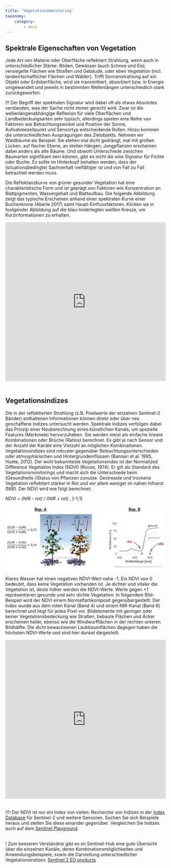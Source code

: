 ```yaml
---
title: 'Vegetationsmonitoring'
taxonomy:
    category:
        - docs
---
```


## Spektrale Eigenschaften von Vegetation

Jede Art von Materie oder Oberfläche reflektiert Strahlung, wenn auch in unterschiedlicher Stärke: Böden, Gewässer (auch Schnee und Eis), versiegelte Flächen wie Straßen und Gebäude, oder eben Vegetation (incl. landwirtschaftlicher Flächen und Wälder).
Trifft Sonnenstrahlung auf ein Objekt oder Erdoberfläche, wird sie transmittiert, absorbiert bzw. in Energie umgewandelt und jeweils in bestimmten Wellenlängen unterschiedlich stark zurückgeworfen.

!!! Der Begriff der spektralen Signatur wird dabei oft als etwas Absolutes verstanden, was der Sache nicht immer gerecht wird. Zwar ist die wellenlängenabhängige Reflexion für viele Oberflächen und Landbedeckungsarten sehr typisch, allerdings spielen eine Reihe von Faktoren wie Betrachtungswinkel und Position der Sonne, Aufnahmezeitpunkt und Sensortyp entscheidende Rollen. Hinzu kommen die unterschiedlichen Ausprägungen des Zielobjekts.
Nehmen wir Waldbäume als Beispiel: Sie stehen mal dicht gedrängt, mal mit großen Lücken, auf flacher Ebene, an steilen Hängen; Jungpflanzen erscheinen dabei anders als alte Bäume. Und obwohl Unterschiede zwischen Baumarten signifikant sein können, gibt es nicht *die eine* Signatur für Fichte oder Buche. Es sollte im Hinterkopf behalten werden, dass der (situationsbedingte) Sachverhalt  vielfältiger ist und von Fall zu Fall betrachtet werden muss.

Die Reflektanzkurve von grüner gesunder Vegetation hat eine charakteristische Form und ist geprägt von Faktoren wie Konzentration an Blattpigmenten, Wassergehalt und Blattaufbau. Die folgende Abbildung zeigt das typische Erscheinen anhand einer spektralen Kurve einer Buchenkrone (Aberle 2017) samt Haupt-Einflussfaktoren. Klicken sie in foolgender Abbildung auf die blau-hinterlegten weißen Kreuze, um Kurzinformationen zu erhalten.

<style>iframe{max-width: 600px; width: 100%; height: 500px; max-height: 600px}</style>
<iframe src="https://h5p.org/h5p/embed/240206" width="100%" max-width=600 max-height="600" height=400 frameborder="0" allowfullscreen="allowfullscreen"></iframe>
<br><br>

## Vegetationsindizes
Die in der reflektierten Strahlung (z.B. Pixelwerte der einzelnen Sentinel-2 Bänder) enthaltenen Informationen können direkt oder über neu geschaffene Indizes untersucht werden. Spektrale Indizes verfolgen dabei das Prinzip einer Neuberechnung eines künstlichen Kanals, um spezielle Features (Merkmale) hervorzuheben. Sie werden meist als einfache lineare Kombinationen oder Brüche (Ratios) berechnet. Es gibt je nach Sensor und der Anzahl der Kanäle eine Vielzahl an möglichen Kombinationen.
Vegetationsindizes sind robuster gegenüber Beleuchtungsunterschieden oder atmosphärischen und Hintergrundeinflüssen (Bannari et al. 1995, Huete, 2012).
Der wohl bekannteste Vegetationsindex ist der Normalized Difference Vegetation Index (NDVI) (Rouse, 1974). Er gilt als Standard des Vegetationsmonitorings und macht sich die Unterschiede beim (Gesundheits-)Status von Pflanzen zunutze. Gestresste und trockene Vegetation reflektiert stärker in Rot und vor allem weniger im nahen Infrarot (NIR).
Der NDVI wird wie folgt berechnet:

*NDVI = (NIR - rot) / (NIR + rot)* ,  [-1;1]

![NDVI](NDVII_calculation_b.png)

Klares Wasser hat einen negativen NDVI-Wert nahe -1. Ein NDVI von 0 bedeutet, dass keine Vegetation vorhanden ist. Je dichter und vitaler die Vegetation ist, desto höher werden die NDVI-Werte. Werte gegen +1 repräsentieren gesunde und sehr dichte Vegetation. In folgendem Bild-Beispiel wird der NDVI einem Normalfarbkomposit gegenübergestellt. Der Index wurde aus dem roten Kanal (Band 4) und einem NIR-Kanal (Band 8) berechnet und liegt für jedes Pixel vor. Bildelemente mit geringer oder keiner Vegetationsbedeckung wie Straßen, bebaute Flächen und Äcker erscheinen heller, ebenso wie die Windwurfflächen in der rechten unteren Bildhälfte. Die dicht bewachsenen Laubbaumflächen dagegen haben die höchsten NDVI-Werte und sind hier dunkel dargestellt.

<style>iframe{max-width: 600px; width: 100%; height: 500px; max-height: 600px}</style>
<iframe src="https://h5p.org/h5p/embed/311729" width="100%" max-width=600 max-height="600" height=400 frameborder="0" allowfullscreen="allowfullscreen"></iframe>
<br><br>

!!!! Der NDVI ist nur ein Index von vielen: Recherche von Indizes in der [Index Database](https://www.indexdatabase.de/) für Sentinel-2 und weitere Sensoren. Suchen Sie sich Beispiele heraus und stellen Sie diese einander gegenüber. Vergleichen Sie Indizes auch auf dem [Sentinel Playground](https://apps.sentinel-hub.com/sentinel-playground/?source=S2&lat=50.03619419013074&lng=8.040962219238281&zoom=13&preset=1_NATURAL_COL0R&layers=B02,B12,B08&maxcc=20&gain=1.0&gamma=1.0&time=2015-01-01|2018-05-17&atmFilter=&showDates=false).
<br><br>

! Zum besseren Verständnis gibt es im Sentinel-Hub eine gute Übersicht über die einzelnen Kanäle, deren Kombinationsmöglichkeiten und Anwendungsbeispiele, sowie die Darstellung unterschiedlicher Vegetationsindizes: [Sentinel 2 EO products](https://www.sentinel-hub.com/develop/documentation/eo_products/Sentinel2EOproducts)
<br><br>
